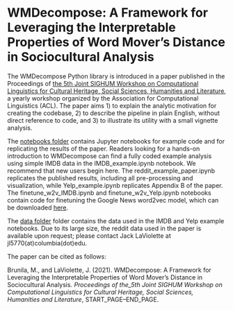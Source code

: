# WMDecompose: A Framework for Leveraging the Interpretable Properties of Word Mover’s Distance in Sociocultural Analysis

The WMDecompose Python library is introduced in a paper published in the Proceedings of [the 5th Joint SIGHUM Workshop on Computational Linguistics for Cultural Heritage, Social Sciences, Humanities and Literature](https://www.aclweb.org/portal/content/5th-joint-sighum-workshop-computational-linguistics-cultural-heritage-social-sciences), a yearly workshop organized by the Association for Computational Linguistics (ACL). The paper aims 1) to explain the analytic motivation for creating the codebase, 2) to describe the pipeline in plain English, without direct reference to code, and 3) to illustrate its utility with a small vignette analysis. 

The [notebooks folder](https://github.com/maybemkl/wmdecompose/tree/master/paper/notebooks) contains Jupyter notebooks for example code and for replicating the results of the paper. Readers looking for a hands-on introduction to WMDecompose can find a fully coded example analysis using simple IMDB data in the IMDB_example.ipynb notebook. We recommend that new users begin here. The reddit_example_paper.ipynb replicates the published results, including all pre-processing and visualization, while Yelp_example.ipynb replicates Appendix B of the paper. The finetune_w2v_IMDB.ipynb and finetune_w2v_Yelp.ipynb notebooks contain code for finetuning the Google News word2vec model, which can be downloaded [here](https://github.com/mmihaltz/word2vec-GoogleNews-vectors).

The [data folder](https://github.com/maybemkl/wmdecompose/tree/master/paper/data) folder contains the data used in the IMDB and Yelp example notebooks. Due to its large size, the reddit data used in the paper is available upon request; please contact Jack LaViolette at jl5770(at)columbia(dot)edu.

The paper can be cited as follows:

Brunila, M., and LaViolette, J. (2021). WMDecompose: A Framework for Leveraging the Interpretable Properties of Word Mover’s Distance in Sociocultural Analysis. _Proceedings of the_5th Joint SIGHUM Workshop on Computational Linguistics for Cultural Heritage, Social Sciences, Humanities and Literature_, START_PAGE–END_PAGE.

